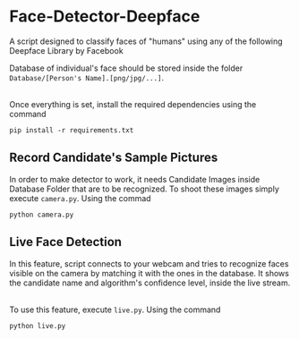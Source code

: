 # Face-Detector-Deepface

A script designed to classify faces of "humans" using any of the following Deepface Library by Facebook

Database of individual's face should be stored inside the folder `Database/[Person's Name].[png/jpg/...]`.

\
Once everything is set, install the required dependencies using the command
```
pip install -r requirements.txt
```

## Record Candidate's Sample Pictures

In order to make detector to work, it needs Candidate Images inside Database Folder that are to be recognized. To shoot these images simply execute `camera.py`. Using the commad
```
python camera.py
```

## Live Face Detection

In this feature, script connects to your webcam and tries to recognize faces visible on the camera by matching it with the ones in the database. It shows the candidate name and algorithm's confidence level, inside the live stream.

\
To use this feature, execute `live.py`. Using the command
```
python live.py
```
